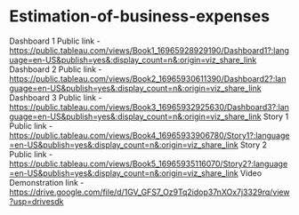 # Estimation-of-business-expenses

Dashboard 1 Public link - https://public.tableau.com/views/Book1_16965928929190/Dashboard1?:language=en-US&publish=yes&:display_count=n&:origin=viz_share_link
Dashboard 2 Public link - https://public.tableau.com/views/Book2_16965930611390/Dashboard2?:language=en-US&publish=yes&:display_count=n&:origin=viz_share_link
Dashboard 3 Public link - https://public.tableau.com/views/Book3_16965932925630/Dashboard3?:language=en-US&publish=yes&:display_count=n&:origin=viz_share_link
Story 1 Public link - https://public.tableau.com/views/Book4_16965933906780/Story1?:language=en-US&publish=yes&:display_count=n&:origin=viz_share_link
Story 2 Public link - https://public.tableau.com/views/Book5_16965935116070/Story2?:language=en-US&publish=yes&:display_count=n&:origin=viz_share_link
Video Demonstration link - https://drive.google.com/file/d/1GV_GFS7_Oz9Tq2idop37nXOx7j3329rq/view?usp=drivesdk
